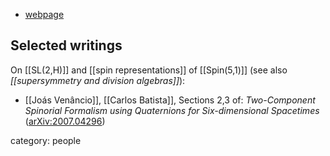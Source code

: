 
* [webpage](https://carlosbatistas.wixsite.com/fisica)


## Selected writings

On [[SL(2,H)]] and [[spin representations]] of [[Spin(5,1)]] (see also _[[supersymmetry and division algebras]]_):

* [[Joás Venâncio]], [[Carlos Batista]], Sections 2,3 of: _Two-Component Spinorial Formalism using Quaternions for Six-dimensional Spacetimes_ ([arXiv:2007.04296](https://arxiv.org/abs/2007.04296))

category: people